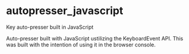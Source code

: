 # autopresser_javascript
Key auto-presser built in JavaScript

Auto-presser built with JavaScript ustilizing the KeyboardEvent API.  This was built with the intention of using it in the browser console.
